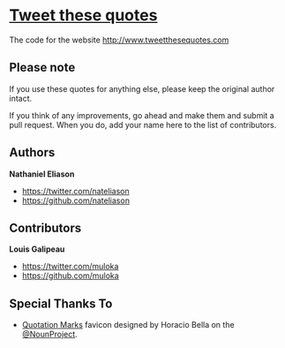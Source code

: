 # [Tweet these quotes](http://www.tweetthesequotes.com)

The code for the website <http://www.tweetthesequotes.com>

## Please note

If you use these quotes for anything else, please keep the original author intact.

If you think of any improvements, go ahead and make them and submit a pull request. When you do, add your name here to the list of contributors.

## Authors

**Nathaniel Eliason**

- <https://twitter.com/nateliason>
- <https://github.com/nateliason>

## Contributors

**Louis Galipeau**

- <https://twitter.com/muloka>
- <https://github.com/muloka>

## Special Thanks To

- [Quotation Marks](http://thenounproject.com/term/quotation-marks/22003/) favicon designed by Horacio Bella on the [@NounProject](https://twitter.com/NounProject).